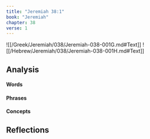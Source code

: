 ```yaml
---
title: "Jeremiah 38:1"
book: "Jeremiah"
chapter: 38
verse: 1
---
```

![[/Greek/Jeremiah/038/Jeremiah-038-001G.md#Text]]
![[/Hebrew/Jeremiah/038/Jeremiah-038-001H.md#Text]]

## Analysis

#### Words

#### Phrases

#### Concepts

## Reflections
